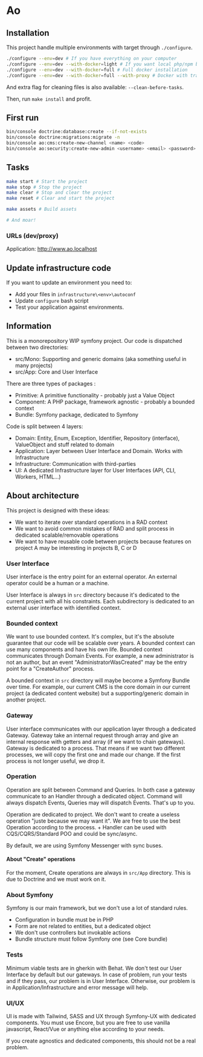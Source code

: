 # Ao

## Installation

This project handle multiple environments with target through
`./configure`.

```bash
./configure --env=dev # If you have everything on your computer
./configure --env=dev --with-docker=light # If you want local php/npm but pgsql and mailhog in container
./configure --env=dev --with-docker=full # Full docker installation
./configure --env=dev --with-docker=full --with-proxy # Docker with traefik
```

And extra flag for cleaning files is also available: `--clean-before-tasks`.

Then, run `make install` and profit.

## First run

```bash
bin/console doctrine:database:create --if-not-exists
bin/console doctrine:migrations:migrate -n
bin/console ao:cms:create-new-channel <name> <code>
bin/console ao:security:create-new-admin <username> <email> <password>
```

## Tasks

```bash
make start # Start the project
make stop # Stop the project
make clear # Stop and clear the project
make reset # Clear and start the project

make assets # Build assets

# And moar!
```

### URLs (dev/proxy)

Application: <http://www.ao.localhost>

## Update infrastructure code

If you want to update an environment you
need to:

- Add your files in `infrastructure\<env>\autoconf`
- Update `configure` bash script
- Test your application against environments.

## Information

This is a monorepository WIP symfony project. Our code is dispatched between two directories:

- src/Mono: Supporting and generic domains (aka something useful in many projects)
- src/App: Core and User Interface

There are three types of packages :

- Primitive: A primitive functionality - probably just a Value Object
- Component: A PHP package, framework agnostic - probably a bounded context
- Bundle: Symfony package, dedicated to Symfony

Code is split between 4 layers:

- Domain: Entity, Enum, Exception, Identifier, Repository (interface), ValueObject and stuff related to domain
- Application: Layer between User Interface and Domain. Works with Infrastructure
- Infrastructure: Communication with third-parties
- UI: A dedicated Infrastructure layer for User Interfaces (API, CLI, Workers, HTML...)

## About architecture

This project is designed with these ideas:

- We want to iterate over standard operations in a RAD context
- We want to avoid common mistakes of RAD and split process in dedicated scalable/removable operations
- We want to have reusable code between projects because features on project A may be interesting in projects B, C or D

### User Interface

User interface is the entry point for an external operator. An external operator could be a human or
a machine.

User Interface is always in `src` directory because it's dedicated to the current project with all his constraints.
Each subdirectory is dedicated to an external user interface with identified context.

### Bounded context

We want to use bounded context. It's complex, but it's the absolute guarantee that our code will be scalable over years.
A bounded context can use many components and have his own life. Bounded context communicates through Domain Events.
For example, a new administrator is not an author, but an event "AdministratorWasCreated" may be the entry point for a
"CreateAuthor" process.

A bounded context in `src` directory will maybe become a Symfony Bundle over time. For example, our current CMS is the
core domain in our current project (a dedicated content website) but a supporting/generic domain in another project.

### Gateway

User interface communicates with our application layer through a dedicated Gateway. Gateway take an internal request
through array and give an internal response with getters and array (if we want to chain gateways). Gateway is dedicated
to a process. That means if we want two different processes, we will copy the first one and made our change. If the first process
is not longer useful, we drop it.

### Operation

Operation are split between Command and Queries. In both case a gateway communicate to an <Operation>Handler through
a dedicated object. Command will always dispatch Events, Queries may will dispatch Events. That's up to you.

Operation are dedicated to project. We don't want to create a useless operation "juste because we may want it".
We are free to use the best Operation according to the process. <Operation> + <Operation>Handler can be used with CQS/CQRS/Standard
POO and could be sync/async.

By default, we are using Symfony Messenger with sync buses.

#### About "Create" operations

For the moment, Create operations are always in `src/App` directory. This is due to Doctrine and we must work on it.

### About Symfony

Symfony is our main framework, but we don't use a lot of standard rules.

- Configuration in bundle must be in PHP
- Form are not related to entities, but a dedicated object
- We don't use controllers but invokable actions
- Bundle structure must follow Symfony one (see Core bundle)

### Tests

Minimum viable tests are in gherkin with Behat. We don't test our User Interface by default but our gateways.
In case of problem, run your tests and if they pass, our problem is in User Interface. Otherwise, our problem is in 
Application/Infrastructure and error message will help.

### UI/UX

UI is made with Tailwind, SASS and UX through Symfony-UX with dedicated components.
You must use Encore, but you are free to use vanilla javascript, React/Vue or anything else according to your needs.

If you create agnostics and dedicated components, this should not be a real problem.
